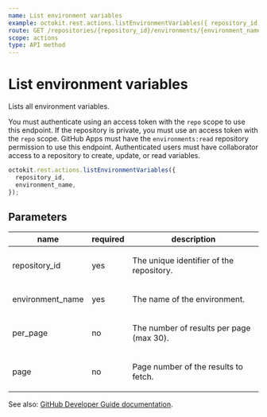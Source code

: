 ```yaml
---
name: List environment variables
example: octokit.rest.actions.listEnvironmentVariables({ repository_id, environment_name })
route: GET /repositories/{repository_id}/environments/{environment_name}/variables
scope: actions
type: API method
---
```


# List environment variables

Lists all environment variables.

You must authenticate using an access token with the `repo` scope to use this endpoint.
If the repository is private, you must use an access token with the `repo` scope.
GitHub Apps must have the `environments:read` repository permission to use this endpoint.
Authenticated users must have collaborator access to a repository to create, update, or read variables.

```js
octokit.rest.actions.listEnvironmentVariables({
  repository_id,
  environment_name,
});
```

## Parameters

<table>
  <thead>
    <tr>
      <th>name</th>
      <th>required</th>
      <th>description</th>
    </tr>
  </thead>
  <tbody>
    <tr><td>repository_id</td><td>yes</td><td>

The unique identifier of the repository.

</td></tr>
<tr><td>environment_name</td><td>yes</td><td>

The name of the environment.

</td></tr>
<tr><td>per_page</td><td>no</td><td>

The number of results per page (max 30).

</td></tr>
<tr><td>page</td><td>no</td><td>

Page number of the results to fetch.

</td></tr>
  </tbody>
</table>

See also: [GitHub Developer Guide documentation](https://docs.github.com/rest/actions/variables#list-environment-variables).
